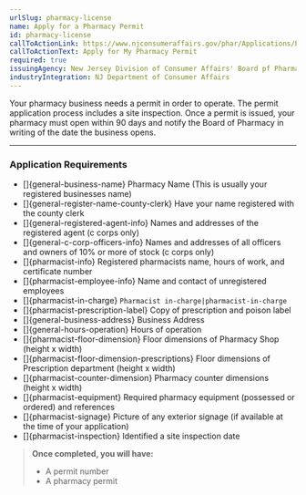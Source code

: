 ```yaml
---
urlSlug: pharmacy-license
name: Apply for a Pharmacy Permit
id: pharmacy-license
callToActionLink: https://www.njconsumeraffairs.gov/phar/Applications/Pharmacy-Permit-Application.pdf
callToActionText: Apply for My Pharmacy Permit
required: true
issuingAgency: New Jersey Division of Consumer Affairs' Board pf Pharmacy
industryIntegration: NJ Department of Consumer Affairs
---
```


Your pharmacy business needs a permit in order to operate. The permit application process includes a site inspection. Once a permit is issued, your pharmacy must open within 90 days and notify the Board of Pharmacy in writing of the date the business opens.

---

### Application Requirements

- []{general-business-name} Pharmacy Name (This is usually your registered businesses name)
- []{general-register-name-county-clerk} Have your name registered with the county clerk
- []{general-registered-agent-info} Names and addresses of the registered agent (c corps only)
- []{general-c-corp-officers-info} Names and addresses of all officers and owners of 10% or more of stock (c corps only)
- []{pharmacist-info} Registered pharmacists name, hours of work, and certificate number
- []{pharmacist-employee-info} Name and contact of unregistered employees
- []{pharmacist-in-charge} `Pharmacist in-charge|pharmacist-in-charge`
- []{pharmacist-prescription-label} Copy of prescription and poison label
- []{general-business-address} Business Address
- []{general-hours-operation} Hours of operation
- []{pharmacist-floor-dimension} Floor dimensions of Pharmacy Shop (height x width)
- []{pharmacist-floor-dimension-prescriptions} Floor dimensions of Prescription department (height x width)
- []{pharmacist-counter-dimension} Pharmacy counter dimensions (height x width)
- []{pharmacist-equipment} Required pharmacy equipment (possessed or ordered) and references
- []{pharmacist-signage} Picture of any exterior signage (if available at the time of your application)
- []{pharmacist-inspection} Identified a site inspection date

> **Once completed, you will have:**
>
> - A permit number
> - A pharmacy permit
